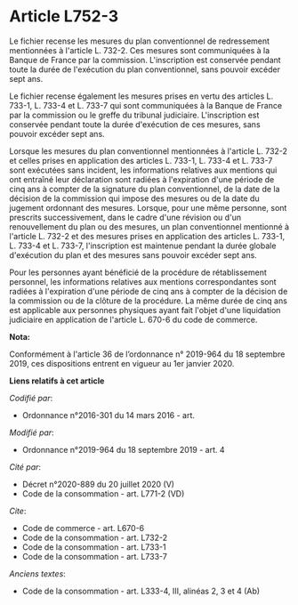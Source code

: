 # Article L752-3

Le fichier recense les mesures du plan conventionnel de redressement mentionnées à l'article L. 732-2. Ces mesures sont
communiquées à la Banque de France par la commission. L'inscription est conservée pendant toute la durée de l'exécution du
plan conventionnel, sans pouvoir excéder sept ans.

Le fichier recense également les mesures prises en vertu des articles L. 733-1, L. 733-4 et L. 733-7 qui sont communiquées à
la Banque de France par la commission ou le greffe du tribunal judiciaire. L'inscription est conservée pendant toute la durée
d'exécution de ces mesures, sans pouvoir excéder sept ans.

Lorsque les mesures du plan conventionnel mentionnées à l'article L. 732-2 et celles prises en application des articles L.
733-1, L. 733-4 et L. 733-7 sont exécutées sans incident, les informations relatives aux mentions qui ont entraîné leur
déclaration sont radiées à l'expiration d'une période de cinq ans à compter de la signature du plan conventionnel, de la date
de la décision de la commission qui impose des mesures ou de la date du jugement ordonnant des mesures. Lorsque, pour une
même personne, sont prescrits successivement, dans le cadre d'une révision ou d'un renouvellement du plan ou des mesures, un
plan conventionnel mentionné à l'article L. 732-2 et des mesures prises en application des articles L. 733-1, L. 733-4 et L.
733-7, l'inscription est maintenue pendant la durée globale d'exécution du plan et des mesures sans pouvoir excéder sept ans.

Pour les personnes ayant bénéficié de la procédure de rétablissement personnel, les informations relatives aux mentions
correspondantes sont radiées à l'expiration d'une période de cinq ans à compter de la décision de la commission ou de la
clôture de la procédure. La même durée de cinq ans est applicable aux personnes physiques ayant fait l'objet d'une
liquidation judiciaire en application de l'article L. 670-6 du code de commerce.

**Nota:**

Conformément à l'article 36 de l’ordonnance n° 2019-964 du 18 septembre 2019, ces dispositions entrent en vigueur au 1er
janvier 2020.

**Liens relatifs à cet article**

_Codifié par_:

  - Ordonnance n°2016-301 du 14 mars 2016 - art.

_Modifié par_:

  - Ordonnance n°2019-964 du 18 septembre 2019 - art. 4

_Cité par_:

  - Décret n°2020-889 du 20 juillet 2020 (V)
  - Code de la consommation - art. L771-2 (VD)

_Cite_:

  - Code de commerce - art. L670-6
  - Code de la consommation - art. L732-2
  - Code de la consommation - art. L733-1
  - Code de la consommation - art. L733-7

_Anciens textes_:

  - Code de la consommation - art. L333-4, III, alinéas 2, 3 et 4  (Ab)
